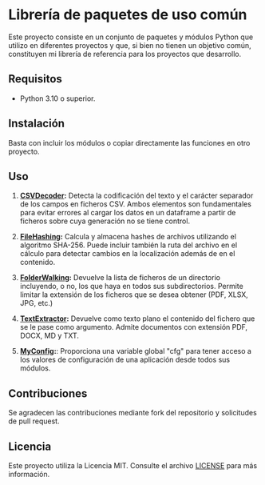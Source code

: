 # Librería de paquetes de uso común

Este proyecto consiste en un conjunto de paquetes y módulos Python que utilizo en diferentes proyectos y que, si bien
no tienen un objetivo común, constituyen mi librería de referencia para los proyectos que desarrollo.

## Requisitos
- Python 3.10 o superior.

## Instalación
Basta con incluir los módulos o copiar directamente las funciones en otro proyecto.

## Uso
1. **[CSVDecoder](./src/FilesAndFolders/csvdecoder/README.md):** Detecta la codificación del texto y el carácter 
separador de los campos en ficheros CSV. Ambos elementos son fundamentales para evitar errores al cargar los datos 
en un dataframe a partir de ficheros sobre cuya generación no se tiene control.

2. **[FileHashing](./src/FilesAndFolders/filehashing/README.md):** Calcula y almacena hashes de archivos utilizando el
algoritmo SHA-256. Puede incluir también la ruta del archivo en el cálculo para detectar cambios en la localización 
además de en el contenido.

3. **[FolderWalking](./src/FilesAndFolders/folderwalking/README.md):** Devuelve la lista de ficheros de un directorio 
incluyendo, o no, los que haya en todos sus subdirectorios. Permite limitar la extensión de los ficheros que se desea 
obtener (PDF, XLSX, JPG, etc.)

4. **[TextExtractor](./src/FilesAndFolders/textextractor/README.md):** Devuelve como texto plano el contenido del 
fichero que se le pase como argumento. Admite documentos con extensión PDF, DOCX, MD y TXT.

5. **[MyConfig](./src/MyConfig/README.md):**: Proporciona una variable global "cfg" para tener acceso 
a los valores de configuración de una aplicación desde todos sus módulos.


## Contribuciones
Se agradecen las contribuciones mediante fork del repositorio y solicitudes de pull request.

## Licencia
Este proyecto utiliza la Licencia MIT. Consulte el archivo [LICENSE](LICENSE.txt) para más información.
